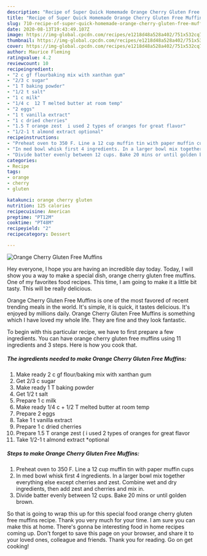 ```yaml
---
description: "Recipe of Super Quick Homemade Orange Cherry Gluten Free Muffins"
title: "Recipe of Super Quick Homemade Orange Cherry Gluten Free Muffins"
slug: 710-recipe-of-super-quick-homemade-orange-cherry-gluten-free-muffins
date: 2020-08-13T19:43:49.107Z
image: https://img-global.cpcdn.com/recipes/e1218d48a528a402/751x532cq70/orange-cherry-gluten-free-muffins-recipe-main-photo.jpg
thumbnail: https://img-global.cpcdn.com/recipes/e1218d48a528a402/751x532cq70/orange-cherry-gluten-free-muffins-recipe-main-photo.jpg
cover: https://img-global.cpcdn.com/recipes/e1218d48a528a402/751x532cq70/orange-cherry-gluten-free-muffins-recipe-main-photo.jpg
author: Maurice Fleming
ratingvalue: 4.2
reviewcount: 10
recipeingredient:
- "2 c gf flourbaking mix with xanthan gum"
- "2/3 c sugar"
- "1 T baking powder"
- "1/2 t salt"
- "1 c milk"
- "1/4 c  12 T melted butter at room temp"
- "2 eggs"
- "1 t vanilla extract"
- "1 c dried cherries"
- "1.5 T orange zest  i used 2 types of oranges for great flavor"
- "1/2-1 t almond extract optional"
recipeinstructions:
- "Preheat oven to 350 F. Line a 12 cup muffin tin with paper muffin cups"
- "In med bowl whisk first 4 ingredients. In a larger bowl mix together everything else except cherries and zest. Combine wet and dry ingredients, then add zest and cherries and mix in."
- "Divide batter evenly between 12 cups. Bake 20 mins or until golden brown."
categories:
- Recipe
tags:
- orange
- cherry
- gluten

katakunci: orange cherry gluten 
nutrition: 125 calories
recipecuisine: American
preptime: "PT12M"
cooktime: "PT48M"
recipeyield: "2"
recipecategory: Dessert

---
```



![Orange Cherry Gluten Free Muffins](https://img-global.cpcdn.com/recipes/e1218d48a528a402/751x532cq70/orange-cherry-gluten-free-muffins-recipe-main-photo.jpg)

Hey everyone, I hope you are having an incredible day today. Today, I will show you a way to make a special dish, orange cherry gluten free muffins. One of my favorites food recipes. This time, I am going to make it a little bit tasty. This will be really delicious.

Orange Cherry Gluten Free Muffins is one of the most favored of recent trending meals in the world. It's simple, it is quick, it tastes delicious. It's enjoyed by millions daily. Orange Cherry Gluten Free Muffins is something which I have loved my whole life. They are fine and they look fantastic.




To begin with this particular recipe, we have to first prepare a few ingredients. You can have orange cherry gluten free muffins using 11 ingredients and 3 steps. Here is how you cook that.

<!--inarticleads1-->

##### The ingredients needed to make Orange Cherry Gluten Free Muffins:

1. Make ready 2 c gf flour/baking mix with xanthan gum
1. Get 2/3 c sugar
1. Make ready 1 T baking powder
1. Get 1/2 t salt
1. Prepare 1 c milk
1. Make ready 1/4 c + 1/2 T melted butter at room temp
1. Prepare 2 eggs
1. Take 1 t vanilla extract
1. Prepare 1 c dried cherries
1. Prepare 1.5 T orange zest ( i used 2 types of oranges for great flavor
1. Take 1/2-1 t almond extract *optional




<!--inarticleads2-->

##### Steps to make Orange Cherry Gluten Free Muffins:

1. Preheat oven to 350 F. Line a 12 cup muffin tin with paper muffin cups
1. In med bowl whisk first 4 ingredients. In a larger bowl mix together everything else except cherries and zest. Combine wet and dry ingredients, then add zest and cherries and mix in.
1. Divide batter evenly between 12 cups. Bake 20 mins or until golden brown.




So that is going to wrap this up for this special food orange cherry gluten free muffins recipe. Thank you very much for your time. I am sure you can make this at home. There's gonna be interesting food in home recipes coming up. Don't forget to save this page on your browser, and share it to your loved ones, colleague and friends. Thank you for reading. Go on get cooking!
